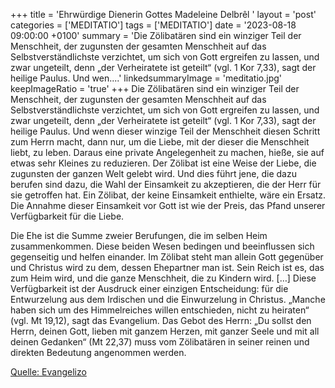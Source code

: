+++
title = 'Ehrwürdige Dienerin Gottes Madeleine Delbrêl  '
layout = 'post'
categories = ['MEDITATIO']
tags = ['MEDITATIO']
date = '2023-08-18 09:00:00 +0100'
summary = 'Die Zölibatären sind ein winziger Teil der Menschheit, der zugunsten der gesamten Menschheit auf das Selbstverständlichste verzichtet, um sich von Gott ergreifen zu lassen, und zwar ungeteilt, denn „der Verheiratete ist geteilt“ (vgl. 1 Kor 7,33), sagt der heilige Paulus. Und wen....'
linkedsummaryImage = 'meditatio.jpg'
keepImageRatio = 'true'
+++
Die Zölibatären sind ein winziger Teil der Menschheit, der zugunsten der gesamten Menschheit auf das Selbstverständlichste verzichtet, um sich von Gott ergreifen zu lassen, und zwar ungeteilt, denn „der Verheiratete ist geteilt“ (vgl. 1 Kor 7,33), sagt der heilige Paulus. Und wenn dieser winzige Teil der Menschheit diesen Schritt zum Herrn macht, dann nur, um die Liebe, mit der dieser die Menschheit liebt, zu leben.<!--more--> Daraus eine private Angelegenheit zu machen, hieße, sie auf etwas sehr Kleines zu reduzieren. Der Zölibat ist eine Weise der Liebe, die zugunsten der ganzen Welt gelebt wird. Und dies führt jene, die dazu berufen sind dazu, die Wahl der Einsamkeit zu akzeptieren, die der Herr für sie getroffen hat. Ein Zölibat, der keine Einsamkeit enthielte, wäre ein Ersatz. Die Annahme dieser Einsamkeit vor Gott ist wie der Preis, das Pfand unserer Verfügbarkeit für die Liebe.

Die Ehe ist die Summe zweier Berufungen, die im selben Heim zusammenkommen. Diese beiden Wesen bedingen und beeinflussen sich gegenseitig und helfen einander. Im Zölibat steht man allein Gott gegenüber und Christus wird zu dem, dessen Ehepartner man ist. Sein Reich ist es, das zum Heim wird, und die ganze Menschheit, die zu Kindern wird. […] Diese Verfügbarkeit ist der Ausdruck einer einzigen Entscheidung: für die Entwurzelung aus dem Irdischen und die Einwurzelung in Christus. „Manche haben sich um des Himmelreiches willen entschieden, nicht zu heiraten“ (vgl. Mt 19,12), sagt das Evangelium. Das Gebot des Herrn: „Du sollst den Herrn, deinen Gott, lieben mit ganzem Herzen, mit ganzer Seele und mit all deinen Gedanken“ (Mt 22,37) muss vom Zölibatären in seiner reinen und direkten Bedeutung angenommen werden.



[Quelle: Evangelizo](https://evangeliumtagfuertag.org/DE/gospel)

